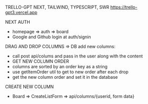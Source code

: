 TRELLO-GPT
NEXT, TAILWIND, TYPESCRIPT, SWR
https://trello-gpt3.vercel.app

NEXT AUTH
- homepage => auth => board
- Google and Github login at auth/signin

DRAG AND DROP COLUMNS => DB
add new columns:
- call post api/colums and pass in the user along with the content
- GET NEW COLUMN ORDER
 - columns are sorted by an order key as a string
 - use getItemOrder util to get to new order after each drop
 - get the new column order and set it in the database

 CREATE NEW COLUMN
 - Board => CreateListForm => api/columns/{userid, form data}



